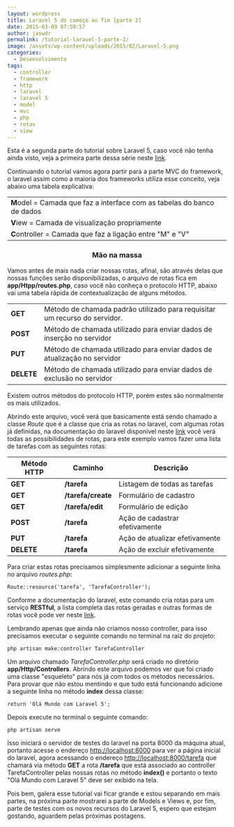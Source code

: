 ```yaml
---
layout: wordpress
title: Laravel 5 do começo ao fim [parte 2]
date: 2015-03-09 07:59:57
author: jaswdr
permalink: /tutorial-laravel-5-parte-2/
image: /assets/wp-content/uploads/2015/02/Laravel-5.png
categories:
  - Desenvolvimento
tags:
  - controller
  - framework
  - http
  - laravel
  - laravel 5
  - model
  - mvc
  - php
  - rotas
  - view
---
```


Esta é a segunda parte do tutorial sobre Laravel 5, caso você não tenha ainda visto, veja a primeira parte dessa série neste <a href="/2015/02/18/tutorial-laravel-5/">link</a>.

Continuando o tutorial vamos agora partir para a parte MVC do framework, o laravel assim como a maioria dos frameworks utiliza esse conceito, veja abaixo uma tabela explicativa:
<table>
<tbody>
<tr>
<td><strong>M</strong>odel = Camada que faz a interface com as tabelas do banco de dados</td>
</tr>
<tr>
<td><strong>V</strong>iew = Camada de visualização propriamente</td>
</tr>
<tr>
<td><strong>C</strong>ontroller = Camada que faz a ligação entre "M" e "V"</td>
</tr>
</tbody>
</table>
<h3 style="text-align: center;">Mão na massa</h3>
Vamos antes de mais nada criar nossas rotas, afinal, são através delas que nossas funções serão disponibilizadas, o arquivo de rotas fica em <b>app/Htpp/routes.php</b>, caso você não conheça o protocolo HTTP, abaixo vai uma tabela rápida de contextualização de alguns métodos.
<table>
<tbody>
<tr>
<td><b>GET</b></td>
<td>Método de chamada padrão utilizado para requisitar um recurso do servidor.</td>
</tr>
<tr>
<td><b>POST</b></td>
<td>Método de chamada utilizado para enviar dados de inserção no servidor</td>
</tr>
<tr>
<td><b>PUT</b></td>
<td>Método de chamada utilizado para enviar dados de atualização no servidor</td>
</tr>
<tr>
<td><b>DELETE</b></td>
<td>Método de chamada utilizado para enviar dados de exclusão no servidor</td>
</tr>
</tbody>
</table>
Existem outros métodos do protocolo HTTP, porém estes são normalmente os mais utilizados.

Abrindo este arquivo, você verá que basicamente está sendo chamado a classe <i>Route</i> que é a classe que cria as rotas no laravel, com algumas rotas já definidas, na documentação do laravel disponível neste <a href="http://laravel.com/docs/4.2/routing">link</a> você verá todas as possibilidades de rotas, para este exemplo vamos fazer uma lista de tarefas com as seguintes rotas:
<table>
<thead>
<tr>
<th>Método HTTP</th>
<th>Caminho</th>
<th>Descrição</th>
</tr>
</thead>
<tbody>
<tr>
<td><b>GET</b></td>
<td><b>/tarefa</b></td>
<td>Listagem de todas as tarefas</td>
</tr>
<tr>
<td><b>GET</b></td>
<td><b>/tarefa/create</b></td>
<td>Formulário de cadastro</td>
</tr>
<tr>
<td><b>GET</b></td>
<td><b>/tarefa/edit</b></td>
<td>Formulário de edição</td>
</tr>
<tr>
<td><b>POST</b></td>
<td><b>/tarefa</b></td>
<td>Ação de cadastrar efetivamente</td>
</tr>
<tr>
<td><b>PUT</b></td>
<td><b>/tarefa</b></td>
<td>Ação de atualizar efetivamente</td>
</tr>
<tr>
<td><b>DELETE</b></td>
<td><b>/tarefa</b></td>
<td>Ação de excluir efetivamente</td>
</tr>
</tbody>
</table>
Para criar estas rotas precisamos simplesmente adicionar a seguinte linha no arquivo <i>routes.php</i>:
<pre><code>Route::resource('tarefa', 'TarefaController');</code></pre>
Conforme a documentação do laravel, este comando cria rotas para um serviço <strong>RESTful</strong>, a lista completa das rotas geradas e outras formas de rotas você pode ver neste <a href="http://laravel.com/docs/5.0/routing">link</a>.

Lembrando apenas que ainda não criamos nosso controller, para isso precisamos executar o seguinte comando no terminal na raiz do projeto:
<pre><code>php artisan make:controller TarefaController</code></pre>
Um arquivo chamado <i>TarefaController.php</i> será criado no diretório <b>app/Http/Controllers</b>. Abrindo este arquivo podemos ver que foi criado uma classe "esqueleto" para nós já com todos os métodos necessários. Para provar que não estou mentindo e que tudo está funcionando adicione a seguinte linha no método <b>index</b> dessa classe:
<pre><code>return 'Olá Mundo com Laravel 5';</code></pre>
Depois execute no terminal o seguinte comando:
<pre><code>php artisan serve</code></pre>
Isso iniciará o servidor de testes do laravel na porta 8000 da máquina atual, portanto acesse o endereço <a href="http://localhost:8000">http://localhost:8000</a> para ver a página inicial do laravel, agora acessando o endereço <a href="http://localhost:8000">http://localhost:8000/tarefa</a> que chamará via método <strong>GET</strong> a rota <b>/tarefa</b> que está associado ao controller TarefaController pelas nossas rotas no método <b>index()</b> e portanto o texto "Olá Mundo com Laravel 5" deve ser exibido na tela.

Pois bem, galera esse tutorial vai ficar grande e estou separando em mais partes, na próxima parte mostrarei a parte de Models e Views e, por fim, parte de testes com os novos recursos do Laravel 5, espero que estejam gostando, aguardem pelas próximas postagens.